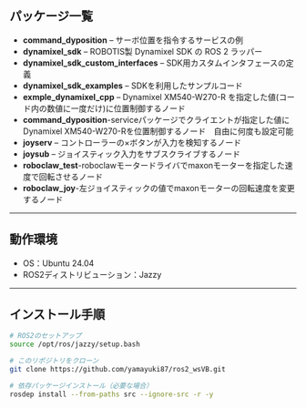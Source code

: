 
## パッケージ一覧

- **command_dyposition** – サーボ位置を指令するサービスの例
- **dynamixel_sdk** – ROBOTIS製 Dynamixel SDK の ROS 2 ラッパー
- **dynamixel_sdk_custom_interfaces** – SDK用カスタムインタフェースの定義
- **dynamixel_sdk_examples** – SDKを利用したサンプルコード
- **exmple_dynamixel_cpp** – Dynamixel XM540-W270-R を指定した値(コード内の数値に一度だけ)に位置制御するノード
- **command_dyposition**-serviceパッケージでクライエントが指定した値に Dynamixel XM540-W270-Rを位置制御するノード　自由に何度も設定可能
- **joyserv** – コントローラーの×ボタンが入力を検知するノード
- **joysub** – ジョイスティック入力をサブスクライブするノード
- **roboclaw_test**-roboclawモータードライバでmaxonモーターを指定した速度で回転させるノード
- **roboclaw_joy**-左ジョイスティックの値でmaxonモーターの回転速度を変更するノード

---

## 動作環境

- OS：Ubuntu 24.04
- ROS2ディストリビューション：Jazzy

---

## インストール手順

```bash
# ROS2のセットアップ
source /opt/ros/jazzy/setup.bash

# このリポジトリをクローン
git clone https://github.com/yamayuki87/ros2_wsVB.git

# 依存パッケージインストール（必要な場合）
rosdep install --from-paths src --ignore-src -r -y
